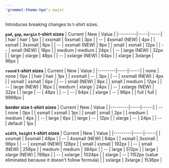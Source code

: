 ```yaml
---
'grommet-theme-hpe': major
---
```


Introduces breaking changes to t-shirt sizes.

**`pad`, `gap`, `margin` t-shirt sizes**
| Current | New | Value |
|---------|-----|-----:|
| hair | hair | 1px |
| xxsmall | 5xsmall | 3px |
| -- | 4xsmall (NEW) | 4px |
| xsmall | 3xsmall | 6px |
| -- | xxsmall (NEW) | 8px |
| small | xsmall | 12px |
| -- | small (NEW) | 16px |
| medium | medium | 24px |
| -- | large (NEW) | 32px |
| large | xlarge | 48px |
| -- | xxlarge (NEW) | 64px |
| xlarge | 3xlarge | 96px |

**`round` t-shirt sizes**
| Current | New | Value |
|---------|-----|-----:|
| none | none | 0px |
| hair | hair | 1px |
| xxsmall | -- | 3px |
| -- | xxsmall (NEW) | 4px |
| xsmall | xsmall | 6px |
| -- | small (NEW) | 8px |
| small | medium | 12px |
| -- | large (NEW) | 16px |
| medium | xlarge | 24px |
| -- | xxlarge (NEW) | 32px |
| large | -- | 48px |
| -- | -- | 64px |
| xlarge | -- | 96px |
| full | full | 9999px |

**border size t-shirt sizes**
| Current | New | Value |
|---------|-----|-----:|
| -- | none | 0px |
| xsmall | xsmall | 1px |
| small | small | 2px |
| medium | medium | 4px |
| -- | large | 6px |
| large | -- | 12px |
| xlarge | -- | 24px |
| -- | default | 1px |

**`width`, `height` t-shirt sizes**
| Current | New | Value |
|---------|-----|-----:|
| xxsmall | 5xsmall | 48px |
| -- | 4xsmall (NEW) | 64px |
| xsmall | 3xsmall | 96px |
| -- | xxsmall (NEW)| 128px |
| small | xsmall | 192px |
| -- | small (NEW) | 256px |
| medium | medium | 384px |
| -- | large | 512px |
| large | xlarge (NEW) | 768px |
| -- | xxlarge | 1024px |
| xlarge | -- | 1152px (value eliminated because it doesn't follow formula) |
| xxlarge | 3xlarge | 1536px |
